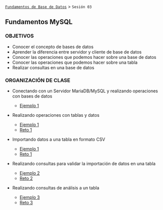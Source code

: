 [`Fundamentos de Base de Datos`](../Readme.md) > `Sesión 03`
## Fundamentos MySQL

### OBJETIVOS
- Conocer el concepto de bases de datos
- Aprender la diferencia entre servidor y cliente de base de datos
- Conocer las operaciones que podemos hacer sobre una base de datos
- Conocer las operaciones que podemos hacer sobre una tabla
- Realizar consultas en una base de datos

### ORGANIZACIÓN DE CLASE
- Conectando con un Servidor MariaDB/MySQL y realizando operaciones con bases de datos
   - [Ejemplo 1](Ejemplo-01)

- Realizando operaciones con tablas y datos
   - [Ejemplo 1](Ejemplo-01)
   - [Reto 1](Reto-01)

- Importando datos a una tabla en formato CSV
   - [Ejemplo 1](Ejemplo-01)
   - [Reto 1](Reto-01)

- Realizando consultas para validar la importación de datos en una tabla
    - [Ejemplo 2](Ejemplo-02)
    - [Reto 2](Reto-02)

- Realizando consultas de análisis a un tabla
    - [Ejemplo 3](Ejemplo-03)
    - [Reto 3](Reto-03)
